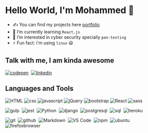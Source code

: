 # Hello World, I'm Mohammed  👋

- :writing_hand: You can find my projects here [portfolio]
- 🌱 I’m currently learning `React.js`
- :eyes: I’m interested in cyber security specially `pen-testing`
- ⚡ Fun fact: i'm using `linux` :smiley:

## Talk with me, I am kinda awesome

[![codepen](https://img.shields.io/badge/-Codepen-05122A?style=for-the-badge&logo=codepen)][codepen]&nbsp;
[![linkedin](https://img.shields.io/badge/-Linkedin-05122A?style=for-the-badge&logo=linkedin)][linkedin]

[linkedin]: https://linkedin.com/in/mohammed-taysser
[portfolio]: https://mohammed-taysser.github.io/portfolio/
[telegram]: t.me/mohammedTaysser
[codepen]: https://codepen.io/mohmmedtaysser/

## Languages and Tools

![HTML](https://img.shields.io/badge/-HTML-05122A?style=for-the-badge&logo=HTML5)
![css](https://img.shields.io/badge/-CSS-05122A?style=for-the-badge&logo=CSS3)
![javascript](https://img.shields.io/badge/-Javascript-05122A?style=for-the-badge&logo=JAVASCRIPT)
![jQuery](https://img.shields.io/badge/-jQuery-05122A?style=for-the-badge&logo=jQuery)
![bootstrap](https://img.shields.io/badge/-Bootstrap-05122A?style=for-the-badge&logo=BOOTSTRAP)
![React](https://img.shields.io/badge/-React-05122A?style=for-the-badge&logo=REACT)
![sass](https://img.shields.io/badge/-Sass-05122A?style=for-the-badge&logo=SASS)

![gulp](https://img.shields.io/badge/-Gulp-05122A?style=for-the-badge&logo=GULP)&nbsp;
![jest](https://img.shields.io/badge/-Jest-05122A?style=for-the-badge&logo=JEST)&nbsp;
![Python](https://img.shields.io/badge/-Python-05122A?style=for-the-badge&logo=python)&nbsp;
![django](https://img.shields.io/badge/-Django-05122A?style=for-the-badge&logo=Django)&nbsp;
![postgresql](https://img.shields.io/badge/-Postgresql-05122A?style=for-the-badge&logo=postgresql)&nbsp;
![sql](https://img.shields.io/badge/-MySql-05122A?style=for-the-badge&logo=mysql)&nbsp;
![heroku](https://img.shields.io/badge/-Heroku-05122A?style=for-the-badge&logo=heroku)&nbsp;

![git](https://img.shields.io/badge/-Git-05122A?style=for-the-badge&logo=git&logoColor=white)&nbsp;
![github](https://img.shields.io/badge/-Github-05122A?style=for-the-badge&logo=github)&nbsp;
![Markdown](https://img.shields.io/badge/-Markdown-05122A?style=for-the-badge&logo=Markdown)&nbsp;
![VS Code](https://img.shields.io/badge/-vscode-05122A?style=for-the-badge&logo=visual-studio-code)&nbsp;
![npm](https://img.shields.io/badge/-npm-05122A?style=for-the-badge&logo=npm)&nbsp;
![ubuntu](https://img.shields.io/badge/-Ubuntu-05122A?style=for-the-badge&logo=ubuntu)&nbsp;
![firefoxbrowser](https://img.shields.io/badge/-firefox-05122A?style=for-the-badge&logo=firefoxbrowser)&nbsp;
